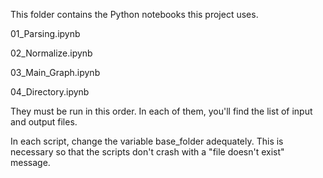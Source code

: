 This folder contains the Python notebooks this project uses.

01_Parsing.ipynb

02_Normalize.ipynb

03_Main_Graph.ipynb

04_Directory.ipynb

They must be run in this order. In each of them, you'll find the list of input and output files.

In each script, change the variable base_folder adequately. This is necessary so that the scripts don't crash with a "file doesn't exist" message.
